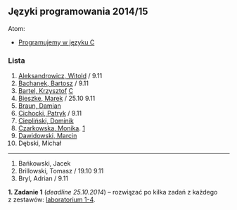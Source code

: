 ## Języki programowania 2014/15

Atom:

* [Programujemy w języku C](c-atom.md)


### Lista

1. [Aleksandrowicz, Witold](https://github.com/waleksandrowicz/zadania-z-basha) / 9.11
1. [Bachanek, Bartosz](https://github.com/bbachanek/zadania-z-basha) / 9.11
1. [Bartel, Krzysztof](https://github.com/deer667/zadania_z_basha/tree/master) [C](https://github.com/deer667/programowanie)
1. [Bieszke, Marek](https://github.com/Biemark/zadania-bash) / 25.10 9.11
1. [Braun, Damian](https://github.com/damianbraun/jpzadania)
1. [Cichocki, Patryk](https://github.com/pcichocki/jp-zad-ug) / 9.11
1. [Ciepliński, Dominik](https://github.com/Mafferek/Programowanie---Na-Uczelni)
1. [Czarkowska, Monika](https://github.com/monika001/zadania-z-basha/). [1](https://github.com/monika001/Programowanie-w-C)
1. [Dawidowski, Marcin](https://github.com/mdawidowski/Zadania-z-basha)
1. Dębski, Michał

----

1. Bańkowski, Jacek
1. Brillowski, Tomasz / 19.10 9.11
1. Bryl, Adrian / 9.11

<!--

1. Bar, Łukasz / 19.10 25.10 9.11
1. Bigus, Michał / 19.10, 25.10 9.11
1. Borawski, Rafał / 19.10, 25.10 9.11
1. Darecki, Filip / 19.10, 25.10 9.11
1. Drywa, Kamil / 19.10, 25.10 9.11
1. Ferenc, Robert / 19.10, 25.10 9.11
1. Gdaniec, Mateusz / 19.10, 25.10 9.11
1. Gil, Wojciech / 19.10, 25.10 9.11

-->

**1. Zadanie 1** (*deadline 25.10.2014*) –
rozwiązać po kilka zadań z każdego z zestawów:
[laboratorium 1-4](http://wbzyl.inf.ug.edu.pl/sp/exercises).
